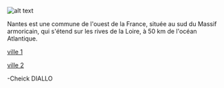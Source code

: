 


![alt text](https://www.tourismebretagne.com/app/uploads/crt-bretagne/2018/11/1-nantes-ross-helen-1920x960-crop-1542298929.jpg)

Nantes est une commune de l'ouest de la France, située au sud du Massif armoricain, qui s'étend sur les rives de la Loire, à 50 km de l'océan Atlantique.

[ville 1](https://github.com/indiaye18/TP2_Lab/blob/main/jeu-heros-Labyrinthe-Tour-Monde/Villabe.md)

[ville 2](https://github.com/indiaye18/TP2_Lab/blob/main/jeu-heros-Labyrinthe-Tour-Monde/Game_Over.md)

 -Cheick DIALLO

